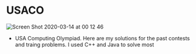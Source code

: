 # USACO
![Screen Shot 2020-03-14 at 00 12 46](https://user-images.githubusercontent.com/49921653/76677182-93ed9500-6588-11ea-8110-d7ae21a77e38.png)
- USA Computing Olympiad. Here are my solutions for the past contests and traing problems. 
I used C++ and Java to solve most

